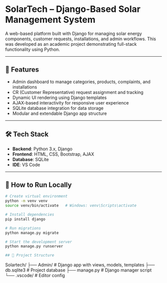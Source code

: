 # SolarTech – Django-Based Solar Management System

A web-based platform built with Django for managing solar energy components, customer requests, installations, and admin workflows. This was developed as an academic project demonstrating full-stack functionality using Python.

---

## 🚀 Features

- Admin dashboard to manage categories, products, complaints, and installations
- CR (Customer Representative) request assignment and tracking
- Dynamic UI rendering using Django templates
- AJAX-based interactivity for responsive user experience
- SQLite database integration for data storage
- Modular and extendable Django app structure

---

## 🛠 Tech Stack

- **Backend**: Python 3.x, Django  
- **Frontend**: HTML, CSS, Bootstrap, AJAX  
- **Database**: SQLite  
- **IDE**: VS Code  

---

## 🧪 How to Run Locally

```bash
# Create virtual environment
python -m venv venv
source venv/bin/activate   # Windows: venv\Scripts\activate

# Install dependencies
pip install django

# Run migrations
python manage.py migrate

# Start the development server
python manage.py runserver

## 📂 Project Structure

```
Solartech/
├── Admin/                  # Django app with views, models, templates
├── db.sqlite3             # Project database
├── manage.py              # Django manager script
└── .vscode/               # Editor config
```
